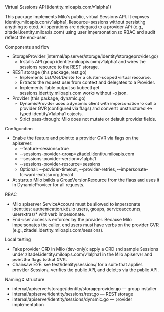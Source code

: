 Virtual Sessions API (identity.miloapis.com/v1alpha1)

This package implements Milo's public, virtual Sessions API. It exposes
identity.miloapis.com/v1alpha1, Resource=sessions without persisting anything
to etcd. All operations are delegated to a provider API (e.g.,
zitadel.identity.miloapis.com) using user impersonation so RBAC and audit
reflect the end-user.

Components and flow
- StorageProvider (internal/apiserver/storage/identity/storageprovider.go)
  - Installs API group identity.miloapis.com/v1alpha1 and wires the sessions
    resource to the REST storage.
- REST storage (this package, rest.go)
  - Implements List/Get/Delete for a cluster-scoped virtual resource.
  - Extracts the request user from context and delegates to a Provider.
  - Implements Table output so kubectl get sessions.identity.miloapis.com
    works without -o json.
- Provider (this package, dynamic.go)
  - DynamicProvider uses a dynamic client with impersonation to call a
    provider GVR (configured via flags) and converts unstructured ↔ typed
    identity/v1alpha1 objects.
  - Strict pass-through: Milo does not mutate or default provider fields.

Configuration
- Enable the feature and point to a provider GVR via flags on the apiserver:
  - --feature-sessions=true
  - --sessions-provider-group=zitadel.identity.miloapis.com
  - --sessions-provider-version=v1alpha1
  - --sessions-provider-resource=sessions
  - Optional: --provider-timeout, --provider-retries,
    --impersonate-forward-extras=org,tenant
- At startup Milo builds a GroupVersionResource from the flags and uses it in
  DynamicProvider for all requests.

RBAC
- Milo apiserver ServiceAccount must be allowed to impersonate identities:
  authentication.k8s.io users, groups, serviceaccounts, userextras/* with
  verb impersonate.
- End-user access is enforced by the provider. Because Milo impersonates the
  caller, end users must have verbs on the provider GVR (e.g.,
  zitadel.identity.miloapis.com/sessions).

Local testing
- Fake provider CRD in Milo (dev-only): apply a CRD and sample Sessions under
  zitadel.identity.miloapis.com/v1alpha1 in the Milo apiserver and point the
  flags to that GVR.
- Chainsaw E2E: see test/identity/sessions/ for a suite that applies provider
  Sessions, verifies the public API, and deletes via the public API.

Naming & structure
- internal/apiserver/storage/identity/storageprovider.go — group installer
- internal/apiserver/identity/sessions/rest.go — REST storage
- internal/apiserver/identity/sessions/dynamic.go — provider implementation

